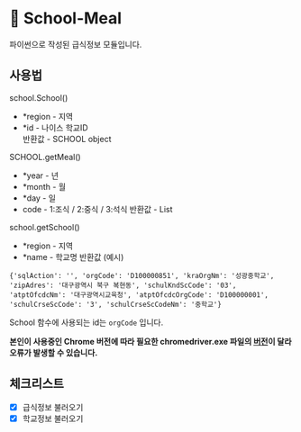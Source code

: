 # 🍚 School-Meal
파이썬으로 작성된 급식정보 모듈입니다.
## 사용법
school.School()
* *region - 지역
* *id - 나이스 학교ID<br/>
반환값 - SCHOOL object

SCHOOL.getMeal()
* *year - 년
* *month - 월
* *day - 일
* code - 1:조식 / 2:중식 / 3:석식
반환값 - List

school.getSchool()
* *region - 지역
* *name - 학교명
반환값 (예시)
```
{'sqlAction': '', 'orgCode': 'D100000851', 'kraOrgNm': '성광중학교', 'zipAdres': '대구광역시 북구 복현동', 'schulKndScCode': '03', 'atptOfcdcNm': '대구광역시교육청', 'atptOfcdcOrgCode': 'D100000001', 'schulCrseScCode': '3', 'schulCrseScCodeNm': '중학교'}
```
School 함수에 사용되는 id는 `orgCode` 입니다.

**본인이 사용중인 Chrome 버전에 따라 필요한 chromedriver.exe 파일의 [버전](https://chromedriver.chromium.org/downloads)이 달라 오류가 발생할 수 있습니다.**

## 체크리스트
* [x] 급식정보 불러오기
* [x] 학교정보 불러오기
